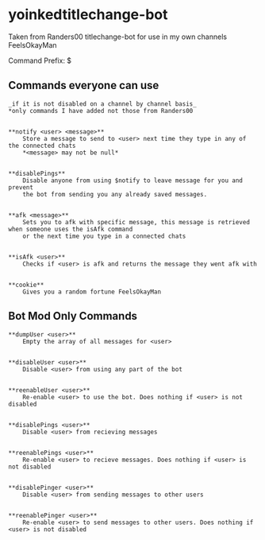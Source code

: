 # yoinkedtitlechange-bot

Taken from Randers00 titlechange-bot for use in my own channels FeelsOkayMan

Command Prefix: $

## Commands everyone can use

	_if it is not disabled on a channel by channel basis_
	*only commands I have added not those from Randers00


	**notify <user> <message>**
		Store a message to send to <user> next time they type in any of the connected chats
		*<message> may not be null*
	

	**disablePings**
		Disable anyone from using $notify to leave message for you and prevent
		the bot from sending you any already saved messages.


	**afk <message>**
		Sets you to afk with specific message, this message is retrieved when someone uses the isAfk command
		or the next time you type in a connected chats
	
	
	**isAfk <user>**
		Checks if <user> is afk and returns the message they went afk with
	
	
	**cookie**
		Gives you a random fortune FeelsOkayMan
	
	

## Bot Mod Only Commands

	
	
	**dumpUser <user>**
		Empty the array of all messages for <user>
	
	
	**disableUser <user>**
		Disable <user> from using any part of the bot
	
	
	**reenableUser <user>**
		Re-enable <user> to use the bot. Does nothing if <user> is not disabled
	
	
	**disablePings <user>**
		Disable <user> from recieving messages
	
	
	**reenablePings <user>**
		Re-enable <user> to recieve messages. Does nothing if <user> is not disabled
	
	
	**disablePinger <user>**
		Disable <user> from sending messages to other users
	
	
	**reenablePinger <user>**
		Re-enable <user> to send messages to other users. Does nothing if <user> is not disabled
	

